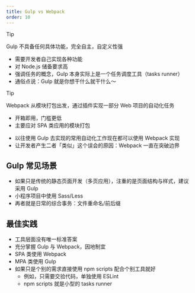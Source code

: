 ```yaml
---
title: Gulp vs Webpack
order: 10
---
```


> [!tip]
> Gulp 不具备任何具体功能，完全自主，自定义性强
>
> - 需要开发者自己实现各种功能
> - 对 Node.js 储备要求高
> - 强调任务的概念，Gulp 本身实际上是一个任务调度工具（tasks runner）
> - 通俗点说：Gulp 就是你想干什么就干什么～

> [!tip]
> Webpack 从模块打包出发，通过插件实现一部分 Web 项目的自动化任务
>
> - 开箱即用，门槛更低
> - 主要应对 SPA 类应用的模块打包

- 以往使用 Gulp 去实现的常用自动化工作现在都可以使用 Webpack 实现
- 让开发者产生二者「类似」这个误会的原因：Webpack 一直在突破边界

## Gulp 常见场景

- 如果只是传统的静态页面开发（多页应用），注重的是页面结构与样式，建议采用 Gulp
- 小程序项目中使用 Sass/Less
- 再者就是日常的综合事务：文件重命名/前后缀

## 最佳实践

- 工具层面没有唯一标准答案
- 充分掌握 Gulp 与 Webpack，因地制宜
- SPA 类使用 Webpack
- MPA 类使用 Gulp
- 如果只是个别的需求直接使用 npm scripts 配合个别工具就好
  - 例如，只需要交验代码，单独使用 ESLint
  - npm scripts 就是小型的 tasks runner
